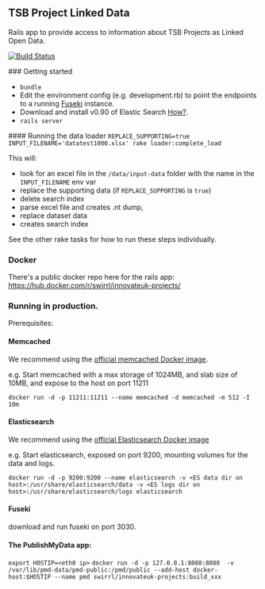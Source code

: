 ## TSB Project Linked Data

Rails app to provide access to information about TSB Projects as Linked Open Data.

[![Build Status](https://travis-ci.org/Swirrl/tsb-project-data.svg?branch=master)](https://travis-ci.org/Swirrl/tsb-project-data)

### Getting started

* `bundle`
* Edit the environment config (e.g. development.rb) to point the endpoints to a running [Fuseki](https://jena.apache.org/documentation/serving_data/) instance.
* Download and install v0.90 of Elastic Search [How?](http://www.elasticsearch.org/guide/reference/setup/).
* `rails server`

#### Running the data loader
`REPLACE_SUPPORTING=true INPUT_FILENAME='datatest1000.xlsx' rake loader:complete_load`

This will:

* look for an excel file in the `/data/input-data` folder with the name in the `INPUT_FILENAME` env var
* replace the supporting data (if `REPLACE_SUPPORTING` is `true`)
* delete search index
* parse excel file and creates .nt dump,
* replace dataset data
* creates search index

See the other rake tasks for how to run these steps individually.

### Docker

There's a public docker repo here for the rails app:
https://hub.docker.com/r/swirrl/innovateuk-projects/

### Running in production.

Prerequisites:

#### Memcached

We recommend using the [official memcached Docker image](https://hub.docker.com/_/memcached/).

e.g. Start memcached with a max storage of 1024MB, and slab size of 10MB, and expose to the host on port 11211

`docker run -d -p 11211:11211 --name memcached -d memcached -m 512 -I 10m`

#### Elasticsearch

We recommend using the [official Elasticsearch Docker image](https://hub.docker.com/_/elasticsearch/)

e.g. Start elasticsearch, exposed on port 9200, mounting volumes for the data and logs.

`docker run -d -p 9200:9200 --name elasticsearch -v <ES data dir on host>:/usr/share/elasticsearch/data -v <ES logs dir on host>:/usr/share/elasticsearch/logs elasticsearch`

#### Fuseki

download and run fuseki on port 3030.

#### The PublishMyData app:
`export HOSTIP=<eth0 ip>`
`docker run -d -p 127.0.0.1:8080:8080  -v /var/lib/pmd-data/pmd-public:/pmd/public --add-host docker-host:$HOSTIP --name pmd swirrl/innovateuk-projects:build_xxx`


